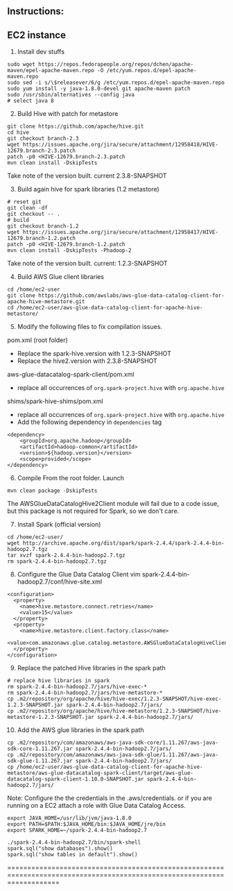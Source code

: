 Instructions: 
---------------

## EC2 instance

1. Install dev stuffs
```
sudo wget https://repos.fedorapeople.org/repos/dchen/apache-maven/epel-apache-maven.repo -O /etc/yum.repos.d/epel-apache-maven.repo
sudo sed -i s/\$releasever/6/g /etc/yum.repos.d/epel-apache-maven.repo
sudo yum install -y java-1.8.0-devel git apache-maven patch
sudo /usr/sbin/alternatives --config java
# select java 8
```

2. Build Hive with patch for metastore
```
git clone https://github.com/apache/hive.git
cd hive
git checkout branch-2.3
wget https://issues.apache.org/jira/secure/attachment/12958418/HIVE-12679.branch-2.3.patch
patch -p0 <HIVE-12679.branch-2.3.patch
mvn clean install -DskipTests
```
Take note of the version built. current 2.3.8-SNAPSHOT

3. Build again hive for spark libraries (1.2 metastore)
```
# reset git
git clean -df
git checkout -- .
# build
git checkout branch-1.2
wget https://issues.apache.org/jira/secure/attachment/12958417/HIVE-12679.branch-1.2.patch
patch -p0 <HIVE-12679.branch-1.2.patch
mvn clean install -DskipTests -Phadoop-2
```
Take note of the version built. current: 1.2.3-SNAPSHOT

4. Build AWS Glue client libraries
```
cd /home/ec2-user
git clone https://github.com/awslabs/aws-glue-data-catalog-client-for-apache-hive-metastore.git
cd /home/ec2-user/aws-glue-data-catalog-client-for-apache-hive-metastore/
```

5. Modify the following files to fix compilation issues.

pom.xml (root folder)
- Replace the spark-hive.version with 1.2.3-SNAPSHOT
- Replace the hive2.version with 2.3.8-SNAPSHOT

aws-glue-datacatalog-spark-client/pom.xml
- replace all occurrences of `org.spark-project.hive` with `org.apache.hive`

shims/spark-hive-shims/pom.xml
- replace all occurrences of `org.spark-project.hive` with `org.apache.hive`
- Add the following dependency in `dependencies` tag
```
<dependency>
    <groupId>org.apache.hadoop</groupId>
    <artifactId>hadoop-common</artifactId>
    <version>${hadoop.version}</version>
    <scope>provided</scope>
</dependency>
```

6. Compile
From the root folder. Launch
```
mvn clean package -DskipTests
```
The AWSGlueDataCatalogHive2Client module will fail due to a code issue, but this package is not required for Spark, so we don't care.


7. Install Spark (official version)
```
cd /home/ec2-user/
wget http://archive.apache.org/dist/spark/spark-2.4.4/spark-2.4.4-bin-hadoop2.7.tgz
tar xvzf spark-2.4.4-bin-hadoop2.7.tgz
rm spark-2.4.4-bin-hadoop2.7.tgz
```

8. Configure the Glue Data Catalog Client
vim spark-2.4.4-bin-hadoop2.7/conf/hive-site.xml
```
<configuration>
  <property>
    <name>hive.metastore.connect.retries</name>
    <value>15</value>
  </property>
  <property>
    <name>hive.metastore.client.factory.class</name>
    <value>com.amazonaws.glue.catalog.metastore.AWSGlueDataCatalogHiveClientFactory</value>
  </property>
</configuration>
```

9. Replace the patched Hive libraries in the spark path
```
# replace hive libraries in spark
rm spark-2.4.4-bin-hadoop2.7/jars/hive-exec-*
rm spark-2.4.4-bin-hadoop2.7/jars/hive-metastore-*
cp .m2/repository/org/apache/hive/hive-exec/1.2.3-SNAPSHOT/hive-exec-1.2.3-SNAPSHOT.jar spark-2.4.4-bin-hadoop2.7/jars/
cp .m2/repository/org/apache/hive/hive-metastore/1.2.3-SNAPSHOT/hive-metastore-1.2.3-SNAPSHOT.jar spark-2.4.4-bin-hadoop2.7/jars/
```

10. Add the AWS glue libraries in the spark path
```
cp .m2/repository/com/amazonaws/aws-java-sdk-core/1.11.267/aws-java-sdk-core-1.11.267.jar spark-2.4.4-bin-hadoop2.7/jars/
cp .m2/repository/com/amazonaws/aws-java-sdk-glue/1.11.267/aws-java-sdk-glue-1.11.267.jar spark-2.4.4-bin-hadoop2.7/jars/
cp /home/ec2-user/aws-glue-data-catalog-client-for-apache-hive-metastore/aws-glue-datacatalog-spark-client/target/aws-glue-datacatalog-spark-client-1.10.0-SNAPSHOT.jar spark-2.4.4-bin-hadoop2.7/jars/
```


Note: Configure the the credentials in the .aws/credentials. or if you are running on a EC2 attach a role with Glue Data Catalog Access. 
```
export JAVA_HOME=/usr/lib/jvm/java-1.8.0
export PATH=$PATH:$JAVA_HOME/bin:$JAVA_HOME/jre/bin
export SPARK_HOME=~/spark-2.4.4-bin-hadoop2.7

./spark-2.4.4-bin-hadoop2.7/bin/spark-shell
spark.sql("show databases").show()
spark.sql("show tables in default").show()
```


=========================================================================================================================
